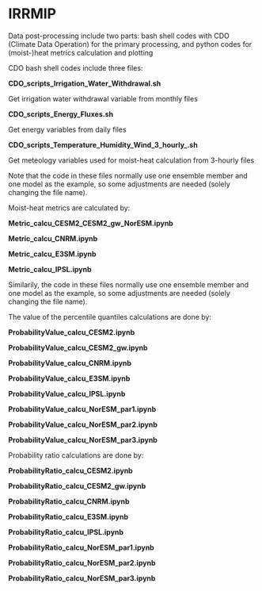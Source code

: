 # IRRMIP

Data post-processing include two parts: bash shell codes with CDO (Climate Data Operation) for the primary processing, and python codes for (moist-)heat metrics calculation and plotting

CDO bash shell codes include three files:

**CDO_scripts_Irrigation_Water_Withdrawal.sh**

Get irrigation water withdrawal variable from monthly files

**CDO_scripts_Energy_Fluxes.sh**

Get energy variables from daily files

**CDO_scripts_Temperature_Humidity_Wind_3_hourly_.sh**

Get meteology variables used for moist-heat calculation from 3-hourly files


Note that the code in these files normally use one ensemble member and one model as the example, so some adjustments are needed (solely changing the file name).


Moist-heat metrics are calculated by:

**Metric_calcu_CESM2_CESM2_gw_NorESM.ipynb**

**Metric_calcu_CNRM.ipynb**

**Metric_calcu_E3SM.ipynb**

**Metric_calcu_IPSL.ipynb**

Similarily, the code in these files normally use one ensemble member and one model as the example, so some adjustments are needed (solely changing the file name).

The value of the percentile quantiles calculations are done by:

**ProbabilityValue_calcu_CESM2.ipynb**

**ProbabilityValue_calcu_CESM2_gw.ipynb**

**ProbabilityValue_calcu_CNRM.ipynb**

**ProbabilityValue_calcu_E3SM.ipynb**

**ProbabilityValue_calcu_IPSL.ipynb**

**ProbabilityValue_calcu_NorESM_par1.ipynb**

**ProbabilityValue_calcu_NorESM_par2.ipynb**

**ProbabilityValue_calcu_NorESM_par3.ipynb**


Probability ratio calculations are done by:

**ProbabilityRatio_calcu_CESM2.ipynb**

**ProbabilityRatio_calcu_CESM2_gw.ipynb**

**ProbabilityRatio_calcu_CNRM.ipynb**

**ProbabilityRatio_calcu_E3SM.ipynb**

**ProbabilityRatio_calcu_IPSL.ipynb**

**ProbabilityRatio_calcu_NorESM_par1.ipynb**

**ProbabilityRatio_calcu_NorESM_par2.ipynb**

**ProbabilityRatio_calcu_NorESM_par3.ipynb**

